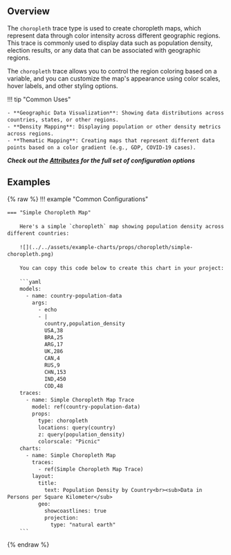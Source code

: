 
## Overview

The `choropleth` trace type is used to create choropleth maps, which represent data through color intensity across different geographic regions. This trace is commonly used to display data such as population density, election results, or any data that can be associated with geographic regions.

The `choropleth` trace allows you to control the region coloring based on a variable, and you can customize the map's appearance using color scales, hover labels, and other styling options.

!!! tip "Common Uses"

    - **Geographic Data Visualization**: Showing data distributions across countries, states, or other regions.
    - **Density Mapping**: Displaying population or other density metrics across regions.
    - **Thematic Mapping**: Creating maps that represent different data points based on a color gradient (e.g., GDP, COVID-19 cases).

_**Check out the [Attributes](../configuration/Trace/Props/Choropleth/#attributes) for the full set of configuration options**_

## Examples

{% raw %}
!!! example "Common Configurations"

    === "Simple Choropleth Map"

        Here's a simple `choropleth` map showing population density across different countries:

        ![](../../assets/example-charts/props/choropleth/simple-choropleth.png)

        You can copy this code below to create this chart in your project:

        ```yaml
        models:
          - name: country-population-data
            args:
              - echo
              - |
                country,population_density
                USA,38 
                BRA,25
                ARG,17
                UK,286
                CAN,4
                RUS,9
                CHN,153
                IND,450
                COD,48
        traces:
          - name: Simple Choropleth Map Trace
            model: ref(country-population-data)
            props:
              type: choropleth
              locations: query(country)
              z: query(population_density)
              colorscale: "Picnic"
        charts:
          - name: Simple Choropleth Map
            traces:
              - ref(Simple Choropleth Map Trace)
            layout:
              title:
                text: Population Density by Country<br><sub>Data in Persons per Square Kilometer</sub>
              geo:
                showcoastlines: true
                projection:
                  type: "natural earth"
        ```


{% endraw %}
